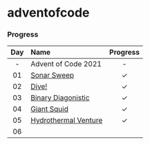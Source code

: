 # adventofcode


### Progress


| Day | Name | Progress | 
|:---:|:---|:---:|
| - | Advent of Code 2021 | - |
| 01 | [Sonar Sweep](https://adventofcode.com/2021/day/1) | ✓ |
| 02 | [Dive!](https://adventofcode.com/2021/day/2) | ✓ |
| 03 | [Binary Diagonistic](https://adventofcode.com/2021/day/3) | ✓ |
| 04 | [Giant Squid](https://adventofcode.com/2021/day/4) | ✓ |
| 05 | [Hydrothermal Venture](https://adventofcode.com/2021/day/5) | ✓ |
| 06 | []() |  |
